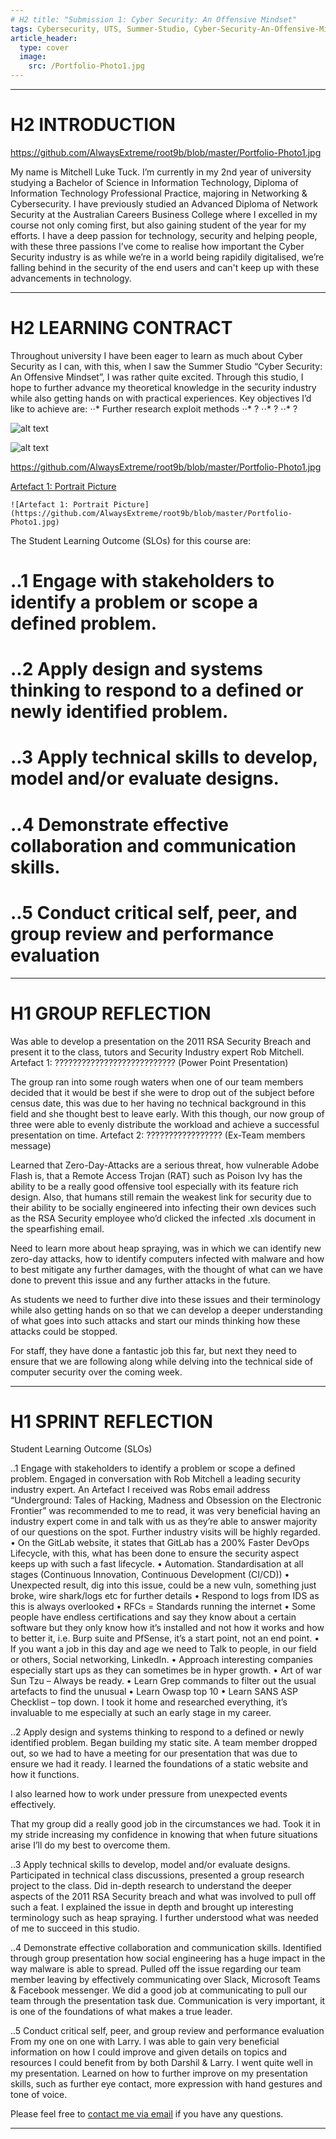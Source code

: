 ```yaml
---
# H2 title: "Submission 1: Cyber Security: An Offensive Mindset"
tags: Cybersecurity, UTS, Summer-Studio, Cyber-Security-An-Offensive-Mindset, Sprint-1
article_header:
  type: cover
  image:
    src: /Portfolio-Photo1.jpg
---
```

___
# H2 INTRODUCTION

<https://github.com/AlwaysExtreme/root9b/blob/master/Portfolio-Photo1.jpg>

My name is Mitchell Luke Tuck. I’m currently in my 2nd year of university studying a Bachelor of Science in Information Technology, Diploma of Information Technology Professional Practice, majoring in Networking & Cybersecurity. I have previously studied an Advanced Diploma of Network Security at the Australian Careers Business College where I excelled in my course not only coming first, but also gaining student of the year for my efforts. I have a deep passion for technology, security and helping people, with these three passions I’ve come to realise how important the Cyber Security industry is as while we’re in a world being rapidily digitalised, we’re falling behind in the security of the end users and can't keep up with these advancements in technology.

___
# H2 LEARNING CONTRACT

Throughout university I have been eager to learn as much about Cyber Security as I can, with this, when I saw the Summer Studio “Cyber Security: An Offensive Mindset”, I was rather quite excited. Through this studio, I hope to further advance my theoretical knowledge in the security industry while also getting hands on with practical experiences.
Key objectives I’d like to achieve are:
⋅⋅* Further research exploit methods
⋅⋅*	?
⋅⋅*	?
⋅⋅*	?

![alt text](https://github.com/AlwaysExtreme/root9b/blob/master/Portfolio-Photo1.jpg "Logo Title Text 1")

![alt text][logo]

[logo]: https://github.com/AlwaysExtreme/root9b/blob/master/Portfolio-Photo1.jpg "Logo Title Text 2"

<https://github.com/AlwaysExtreme/root9b/blob/master/Portfolio-Photo1.jpg>

[Artefact 1: Portrait Picture](https://github.com/AlwaysExtreme/root9b/blob/master/Portfolio-Photo1.jpg)

`![Artefact 1: Portrait Picture](https://github.com/AlwaysExtreme/root9b/blob/master/Portfolio-Photo1.jpg)`

The Student Learning Outcome (SLOs) for this course are:

# ..1 Engage with stakeholders to identify a problem or scope a defined problem.

# ..2 Apply design and systems thinking to respond to a defined or newly identified problem.

# ..3 Apply technical skills to develop, model and/or evaluate designs.

# ..4 Demonstrate effective collaboration and communication skills.

# ..5 Conduct critical self, peer, and group review and performance evaluation

___
# H1 GROUP REFLECTION

Was able to develop a presentation on the 2011 RSA Security Breach and present it to the class, tutors and Security Industry expert Rob Mitchell.
Artefact 1:
 ???????????????????????????
(Power Point Presentation)

The group ran into some rough waters when one of our team members decided that it would be best if she were to drop out of the subject before census date, this was due to her having no technical background in this field and she thought best to leave early. With this though, our now group of three were able to evenly distribute the workload and achieve a successful presentation on time.
Artefact 2:
 ?????????????????
(Ex-Team members message)

Learned that Zero-Day-Attacks are a serious threat, how vulnerable Adobe Flash is, that a Remote Access Trojan (RAT) such as Poison Ivy has the ability to be a really good offensive tool especially with its feature rich design. Also, that humans still remain the weakest link for security due to their ability to be socially engineered into infecting their own devices such as the RSA Security employee who’d clicked the infected .xls document in the spearfishing email.

Need to learn more about heap spraying, was in which we can identify new zero-day attacks, how to identify computers infected with malware and how to best mitigate any further damages, with the thought of what can we have done to prevent this issue and any further attacks in the future.

As students we need to further dive into these issues and their terminology while also getting hands on so that we can develop a deeper understanding of what goes into such attacks and start our minds thinking how these attacks could be stopped.

For staff, they have done a fantastic job this far, but next they need to ensure that we are following along while delving into the technical side of computer security over the coming week.



___

# H1 SPRINT REFLECTION

Student Learning Outcome (SLOs)

..1 Engage with stakeholders to identify a problem or scope a defined problem.
Engaged in conversation with Rob Mitchell a leading security industry expert. An Artefact I received was Robs email address
“Underground: Tales of Hacking, Madness and Obsession on the Electronic Frontier” was recommended to me to read, it was very beneficial having an industry expert come in and talk with us as they’re able to answer majority of our questions on the spot. Further industry visits will be highly regarded.
•	On the GitLab website, it states that GitLab has a 200% Faster DevOps Lifecycle, with this, what has been done to ensure the security aspect keeps up with such a fast lifecycle.
•	Automation. Standardisation at all stages (Continuous Innovation, Continuous Development (CI/CD))
•	Unexpected result, dig into this issue, could be a new vuln, something just broke, wire shark/logs etc for further details
•	Respond to logs from IDS as this is always overlooked
•	RFCs = Standards running the internet
•	Some people have endless certifications and say they know about a certain software but they only know how it’s installed and not how it works and how to better it, i.e. Burp suite and PfSense, it’s a start point, not an end point.
•	If you want a job in this day and age we need to Talk to people, in our field or others, Social networking, LinkedIn.
•	Approach interesting companies especially start ups as they can sometimes be in hyper growth.
•	Art of war Sun Tzu – Always be ready.
•	Learn Grep commands to filter out the usual artefacts to find the unusual
•	Learn Owasp top 10
•	Learn SANS ASP Checklist – top down.
I took it home and researched everything, it’s invaluable to me especially at such an early stage in my career.



..2 Apply design and systems thinking to respond to a defined or newly identified problem.
Began building my static site.  A team member dropped out, so we had to have a meeting for our presentation that was due to ensure we had it ready.
I learned the foundations of a static website and how it functions.

I also learned how to work under pressure from unexpected events effectively.

That my group did a really good job in the circumstances we had.
Took it in my stride increasing my confidence in knowing that when future situations arise I’ll do my best to overcome them.


..3 Apply technical skills to develop, model and/or evaluate designs.
Participated in technical class discussions, presented a group research project to the class.
Did in-depth research to understand the deeper aspects of the 2011 RSA Security breach and what was involved to pull off such a feat.
I explained the issue in depth and brought up interesting terminology such as heap spraying.
I further understood what was needed of me to succeed in this studio.

..4 Demonstrate effective collaboration and communication skills.
Identified through group presentation how social engineering has a huge impact in the way malware is able to spread.
Pulled off the issue regarding our team member leaving by effectively communicating over Slack, Microsoft Teams & Facebook messenger.
We did a good job at communicating to pull our team through the presentation task due.
Communication is very important, it is one of the foundations of what makes a true leader.


..5 Conduct critical self, peer, and group review and performance evaluation
From my one on one with Larry.
I was able to gain very beneficial information on how I could improve and given details on topics and resources I could benefit from by both Darshil & Larry.
I went quite well in my presentation.
Learned on how to further improve on my presentation skills, such as further eye contact, more expression with hand gestures and tone of voice.

Please feel free to [contact me via email](mailto:mitchell.l.tuck@student.uts.edu.au) if you have any questions.

<!--more-->

---
